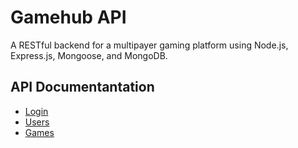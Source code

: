 # Gamehub API

A RESTful backend for a multipayer gaming platform using Node.js, Express.js,
Mongoose, and MongoDB.


## API Documentantation
- [Login](docs/login.md)
- [Users](docs/users.md)
- [Games](docs/games.md)